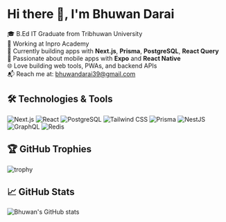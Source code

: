 
# Hi there 👋, I'm Bhuwan Darai

🎓 B.Ed IT Graduate from Tribhuwan University  
💼 Working at Inpro Academy  
🧠 Currently building apps with **Next.js**, **Prisma**, **PostgreSQL**, **React Query**  
📱 Passionate about mobile apps with **Expo** and **React Native**  
🌐 Love building web tools, PWAs, and backend APIs  
📬 Reach me at: bhuwandarai39@gmail.com

## 🛠️ Technologies & Tools
![Next.js](https://img.shields.io/badge/-Next.js-black?logo=next.js)
![React](https://img.shields.io/badge/-React-61DAFB?logo=react)
![PostgreSQL](https://img.shields.io/badge/-PostgreSQL-336791?logo=postgresql)
![Tailwind CSS](https://img.shields.io/badge/-TailwindCSS-38B2AC?logo=tailwind-css)
![Prisma](https://img.shields.io/badge/-Prisma-2D3748?logo=prisma)
![NestJS](https://img.shields.io/badge/-NestJS-E0234E?logo=nestjs&logoColor=white)
![GraphQL](https://img.shields.io/badge/-GraphQL-E10098?logo=graphql&logoColor=white)
![Redis](https://img.shields.io/badge/-Redis-DC382D?logo=redis&logoColor=white)


## 🏆 GitHub Trophies
![trophy](https://github-profile-trophy.vercel.app/?username=Bhuwan-Darai&theme=radical)

## 📈 GitHub Stats
![Bhuwan's GitHub stats](https://github-readme-stats.vercel.app/api?username=Bhuwan-Darai&show_icons=true&theme=radical)

